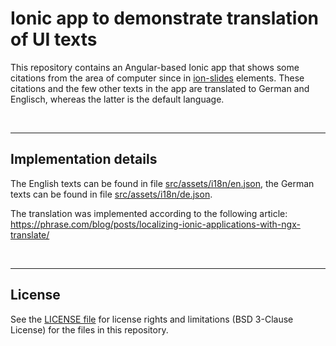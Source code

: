 # Ionic app to demonstrate translation of UI texts #

This repository contains an Angular-based Ionic app that shows some citations from the area of computer since in
[ion-slides](https://ionicframework.com/docs/api/slides) elements.
These citations and the few other texts in the app are translated to German and Englisch, whereas the latter is the default language.

<br>


----

## Implementation details ##

The English texts can be found in file [src/assets/i18n/en.json](src/assets/i18n/en.json),
the German texts can be found in file [src/assets/i18n/de.json](src/assets/i18n/de.json).

The translation was implemented according to the following article: https://phrase.com/blog/posts/localizing-ionic-applications-with-ngx-translate/

<br>

----

## License ##

See the [LICENSE file](LICENSE.md) for license rights and limitations (BSD 3-Clause License) for the files in this repository.

<br>